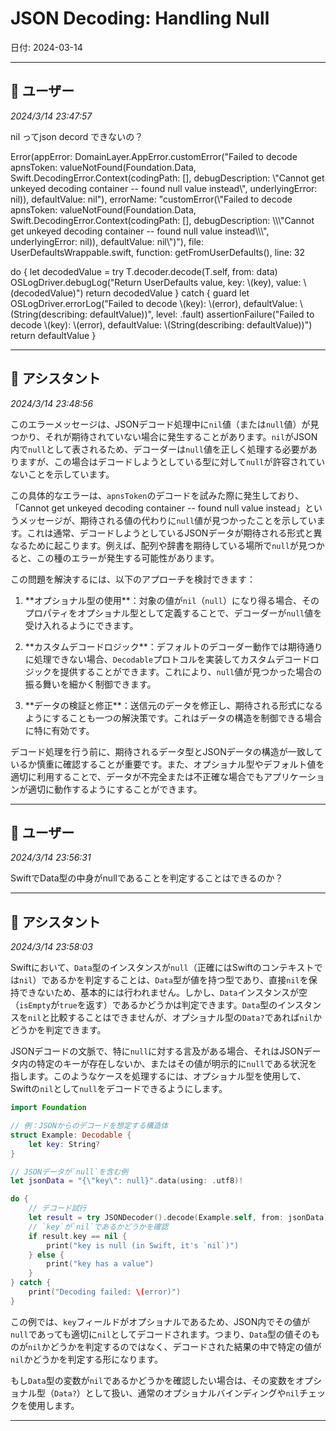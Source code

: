# JSON Decoding: Handling Null

日付: 2024-03-14

---

## 👤 ユーザー
*2024/3/14 23:47:57*

nil ってjson decord できないの？

Error(appError: DomainLayer.AppError.customError("Failed to decode apnsToken: valueNotFound(Foundation.Data, Swift.DecodingError.Context(codingPath: \[\], debugDescription: \\"Cannot get unkeyed decoding container -- found null value instead\\", underlyingError: nil)), defaultValue: nil"), errorName: "customError(\\"Failed to decode apnsToken: valueNotFound(Foundation.Data, Swift.DecodingError.Context(codingPath: \[\], debugDescription: \\\\\\"Cannot get unkeyed decoding container -- found null value instead\\\\\\", underlyingError: nil)), defaultValue: nil\\")"), file: UserDefaultsWrappable.swift, function: getFromUserDefaults(), line: 32

do {
            let decodedValue = try T.decoder.decode(T.self, from: data)
            OSLogDriver.debugLog("Return UserDefaults value, key: \\(key), value: \\(decodedValue)")
            return decodedValue
        } catch {
            guard let
            OSLogDriver.errorLog("Failed to decode \\(key): \\(error), defaultValue: \\(String(describing: defaultValue))", level: .fault)
            assertionFailure("Failed to decode \\(key): \\(error), defaultValue: \\(String(describing: defaultValue))")
            return defaultValue
        }

---

## 🤖 アシスタント
*2024/3/14 23:48:56*

このエラーメッセージは、JSONデコード処理中に`nil`値（または`null`値）が見つかり、それが期待されていない場合に発生することがあります。`nil`がJSON内で`null`として表されるため、デコーダーは`null`値を正しく処理する必要がありますが、この場合はデコードしようとしている型に対して`null`が許容されていないことを示しています。

この具体的なエラーは、`apnsToken`のデコードを試みた際に発生しており、「Cannot get unkeyed decoding container -- found null value instead」というメッセージが、期待される値の代わりに`null`値が見つかったことを示しています。これは通常、デコードしようとしているJSONデータが期待される形式と異なるために起こります。例えば、配列や辞書を期待している場所で`null`が見つかると、この種のエラーが発生する可能性があります。

この問題を解決するには、以下のアプローチを検討できます：

1. \*\*オプショナル型の使用\*\*：対象の値が`nil`（`null`）になり得る場合、そのプロパティをオプショナル型として定義することで、デコーダーが`null`値を受け入れるようにできます。

2. \*\*カスタムデコードロジック\*\*：デフォルトのデコーダー動作では期待通りに処理できない場合、`Decodable`プロトコルを実装してカスタムデコードロジックを提供することができます。これにより、`null`値が見つかった場合の振る舞いを細かく制御できます。

3. \*\*データの検証と修正\*\*：送信元のデータを修正し、期待される形式になるようにすることも一つの解決策です。これはデータの構造を制御できる場合に特に有効です。

デコード処理を行う前に、期待されるデータ型とJSONデータの構造が一致しているか慎重に確認することが重要です。また、オプショナル型やデフォルト値を適切に利用することで、データが不完全または不正確な場合でもアプリケーションが適切に動作するようにすることができます。

---

## 👤 ユーザー
*2024/3/14 23:56:31*

SwiftでData型の中身がnullであることを判定することはできるのか？

---

## 🤖 アシスタント
*2024/3/14 23:58:03*

Swiftにおいて、`Data`型のインスタンスが`null`（正確にはSwiftのコンテキストでは`nil`）であるかを判定することは、`Data`型が値を持つ型であり、直接`nil`を保持できないため、基本的には行われません。しかし、`Data`インスタンスが空（`isEmpty`が`true`を返す）であるかどうかは判定できます。`Data`型のインスタンスを`nil`と比較することはできませんが、オプショナル型の`Data?`であれば`nil`かどうかを判定できます。

JSONデコードの文脈で、特に`null`に対する言及がある場合、それはJSONデータ内の特定のキーが存在しないか、またはその値が明示的に`null`である状況を指します。このようなケースを処理するには、オプショナル型を使用して、Swiftの`nil`として`null`をデコードできるようにします。

```swift
import Foundation

// 例：JSONからのデコードを想定する構造体
struct Example: Decodable {
    let key: String?
}

// JSONデータが`null`を含む例
let jsonData = "{\"key\": null}".data(using: .utf8)!

do {
    // デコード試行
    let result = try JSONDecoder().decode(Example.self, from: jsonData)
    // `key`が`nil`であるかどうかを確認
    if result.key == nil {
        print("key is null (in Swift, it's `nil`)")
    } else {
        print("key has a value")
    }
} catch {
    print("Decoding failed: \(error)")
}
```

この例では、`key`フィールドがオプショナルであるため、JSON内でその値が`null`であっても適切に`nil`としてデコードされます。つまり、`Data`型の値そのものが`nil`かどうかを判定するのではなく、デコードされた結果の中で特定の値が`nil`かどうかを判定する形になります。

もし`Data`型の変数が`nil`であるかどうかを確認したい場合は、その変数をオプショナル型（`Data?`）として扱い、通常のオプショナルバインディングや`nil`チェックを使用します。

---
